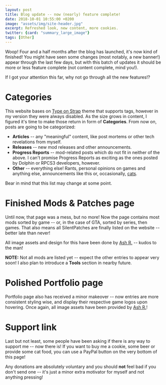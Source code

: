 ```yaml
---
layout: post
title: Blog update -- now (nearly) feature complete!
date: 2018-10-01 10:55:00 +0200
image: "assets/img/site-header.jpg"
excerpt: Refreshed look, new content, more cookies.
twitter: {card: "summary_large_image"}
tags: [Other]
---
```

Woop! Four and a half months after the blog has launched, it's now kind of finished!
You might have seen some changes (most notably, a new banner!) appear through the last few days, but with this batch of updates it should be more or less feature complete
(not content complete, mind you!).

If I got your attention this far, why not go through all the new features!?

# Categories
This website bases on [Type on Strap](https://github.com/sylhare/Type-on-Strap) theme that supports tags, however in my version they were always disabled.
As the size grows in content, I figured it's time to make those return in form of **Categories**. From now on, posts are going to be categorized:
* **Articles** -- any "meaningful" content, like post mortems or other tech revelations from myself.
* **Releases** -- new mod releases and other announcements.
* **Progress Reports** -- mod-related posts which do not fit in neither of the above. I can't promise Progress Reports as exciting as the ones posted by Dolphin or RPCS3 developers, however.
* **Other** -- everything else! Rants, personal opinions on games and anything else, announcements like this or, occasionally, [cats](https://i.redd.it/oomaydkommo11.jpg).

Bear in mind that this list may change at some point.

# Finished Mods & Patches page
Until now, that page was a mess, but no more! Now the page contains most mods sorted by game -- or, in the case of GTA, sorted by series, then games.
That also means all SilentPatches are finally listed on the website -- better late than never!

All image assets and design for this have been done by [Ash R.](https://twitter.com/Ash_735) -- kudos to the man!

**NOTE:** Not all mods are listed yet -- expect the other entries to appear very soon! I also plan to introduce a **Tools** section in nearby future.

# Polished Portfolio page
Portfolio page also has received a minor makeover -- now entries are more consistent styling wise, and display their respective game logos upon hovering.
Once again, all image assets have been provided by [Ash R.](https://twitter.com/Ash_735)!

# Support link
Last but not least, some people have been asking if there is any way to support me -- now there is!
If you want to buy me a cookie, some beer or provide some cat food,
you can use a PayPal button on the very bottom of this page!

Any donations are absolutely voluntary and you should **not** feel bad if you don't send one -- it's just a minor extra motivator
for myself and not anything pressing!
